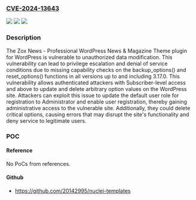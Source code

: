 ### [CVE-2024-13643](https://cve.mitre.org/cgi-bin/cvename.cgi?name=CVE-2024-13643)
![](https://img.shields.io/static/v1?label=Product&message=Zox%20News%20-%20Professional%20WordPress%20News%20%26%20Magazine%20Theme&color=blue)
![](https://img.shields.io/static/v1?label=Version&message=*%3C%3D%203.17.0%20&color=brighgreen)
![](https://img.shields.io/static/v1?label=Vulnerability&message=CWE-862%20Missing%20Authorization&color=brighgreen)

### Description

The Zox News - Professional WordPress News & Magazine Theme plugin for WordPress is vulnerable to unauthorized data modification. This vulnerability can lead to privilege escalation and denial of service conditions due to missing capability checks on the backup_options() and reset_options() functions in all versions up to and including 3.17.0. This vulnerability allows authenticated attackers with Subscriber-level access and above to update and delete arbitrary option values on the WordPress site. Attackers can exploit this issue to update the default user role for registration to Administrator and enable user registration, thereby gaining administrative access to the vulnerable site. Additionally, they could delete critical options, causing errors that may disrupt the site's functionality and deny service to legitimate users.

### POC

#### Reference
No PoCs from references.

#### Github
- https://github.com/20142995/nuclei-templates

